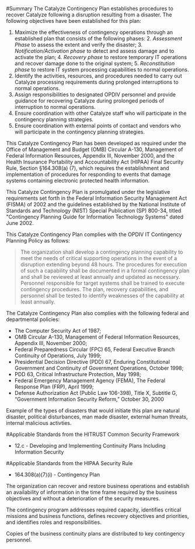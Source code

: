 #Summary
The Catalyze Contingency Plan establishes procedures to recover Catalyze following a disruption resulting from a disaster. The following objectives have been established for this plan: 

1. Maximize the effectiveness of contingency operations through an established plan that consists of the following phases:
	2. *Assessment Phase* to assess the extent and verify the disaster;
	3. *Notification/Activation phase* to detect and assess damage and to activate the plan;
	4. *Recovery phase* to restore temporary IT operations and recover damage done to the original system;
	5. *Reconstitution phase* to restore IT system processing capabilities to normal operations.
6. Identify the activities, resources, and procedures needed to carry out Catalyze processing requirements during prolonged interruptions to normal operations. 
7. Assign responsibilities to designated OPDIV personnel and provide guidance for recovering Catalyze during prolonged periods of interruption to normal operations. 
8. Ensure coordination with other Catalyze staff who will participate in the contingency planning strategies.
9. Ensure coordination with external points of contact and vendors who will participate in the contingency planning strategies. 

This Catalyze Contingency Plan has been developed as required under the Office of Management and Budget (OMB) Circular A-130, Management of Federal Information Resources, Appendix III, November 2000, and the Health Insurance Portability and Accountability Act (HIPAA) Final Security Rule, Section §164.308(a) (7), which requires the establishment and implementation of procedures for responding to events that damage systems containing electronic protected health information. This Catalyze Contingency Plan is promulgated under the legislative requirements set forth in the Federal Information Security Management Act (FISMA) of 2002 and the guidelines established by the National Institute of Standards and Technology (NIST) Special Publication (SP) 800-34, titled "Contingency Planning Guide for Information Technology Systems" dated June 2002.

This Catalyze Contingency Plan complies with the OPDIV IT Contingency Planning Policy as follows:
> The organization shall develop a contingency planning capability to meet the needs of critical supporting operations in the event of a disruption extending beyond 48 hours. The procedures for execution of such a capability shall be documented in a formal contingency plan and shall be reviewed at least annually and updated as necessary. Personnel responsible for target systems shall be trained to execute contingency procedures. The plan, recovery capabilities, and personnel shall be tested to identify weaknesses of the capability at least annually. The Catalyze Contingency Plan also complies with the following federal and departmental policies:

* The Computer Security Act of 1987;
* OMB Circular A-130, Management of Federal Information Resources, Appendix III, November 2000;
* Federal Preparedness Circular (FPC) 65, Federal Executive Branch Continuity of Operations, July 1999;
* Presidential Decision Directive (PDD) 67, Enduring Constitutional Government and Continuity of Government Operations, October 1998;
* PDD 63, Critical Infrastructure Protection, May 1998;
* Federal Emergency Management Agency (FEMA), The Federal Response Plan (FRP), April 1999;
* Defense Authorization Act (Public Law 106-398), Title X, Subtitle G, “Government Information Security Reform,” October 30, 2000

Example of the types of disasters that would initiate this plan are natural disaster, political disturbances, man made disaster, external human threats, internal malicious activties.

#Applicable Standards from the HITRUST Common Security Framework

*  12.c - Developing and Implementing Continuity Plans Including Information Security

#Applicable Standards from the HIPAA Security Rule

* 164.308(a)(7)(i) - Contingency Plan

The organization can recover and restore business operations and establish an availability of information in the time frame required by the business objectives and without a deterioration of the security measures.The contingency program addresses required capacity, identifies critical missions and business functions, defines recovery objectives and priorities, and identifies roles and responsibilities.Copies of the business continuity plans are distributed to key contingency personnel.